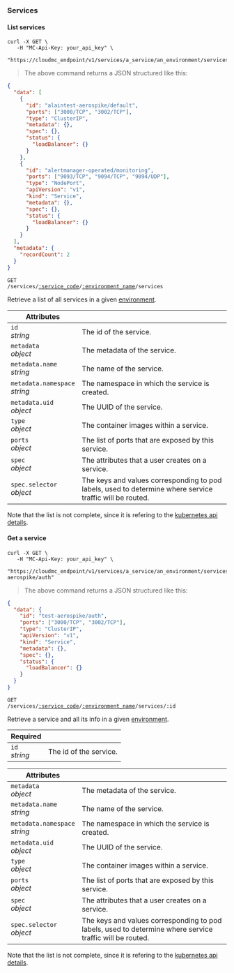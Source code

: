 ### Services

<!-------------------- LIST SERVICES -------------------->

#### List services

```shell
curl -X GET \
   -H "MC-Api-Key: your_api_key" \
   "https://cloudmc_endpoint/v1/services/a_service/an_environment/services"
```

> The above command returns a JSON structured like this:

```json
{
  "data": [
    {
      "id": "alaintest-aerospike/default",
      "ports": ["3000/TCP", "3002/TCP"],
      "type": "ClusterIP",
      "metadata": {},
      "spec": {},
      "status": {
        "loadBalancer": {}
      }
    },
    {
      "id": "alertmanager-operated/monitoring",
      "ports": ["9093/TCP", "9094/TCP", "9094/UDP"],
      "type": "NodePort",
      "apiVersion": "v1",
      "kind": "Service",
      "metadata": {},
      "spec": {},
      "status": {
        "loadBalancer": {}
      }
    }
  ],
  "metadata": {
    "recordCount": 2
  }
}
```

<code>GET /services/<a href="#administration-service-connections">:service_code</a>/<a href="#administration-environments">:environment_name</a>/services</code>

Retrieve a list of all services in a given [environment](#administration-environments).

| Attributes                         | &nbsp;                                                                                                   |
| ---------------------------------- | -------------------------------------------------------------------------------------------------------- |
| `id` <br/>_string_                 | The id of the service.                                                                                   |
| `metadata` <br/>_object_           | The metadata of the service.                                                                             |
| `metadata.name` <br/>_string_      | The name of the service.                                                                                 |
| `metadata.namespace` <br/>_string_ | The namespace in which the service is created.                                                           |
| `metadata.uid` <br/>_object_       | The UUID of the service.                                                                                 |
| `type` <br/>_object_               | The container images within a service.                                                                   |
| `ports`<br/>_object_               | The list of ports that are exposed by this service.                                                      |
| `spec`<br/>_object_                | The attributes that a user creates on a service.                                                         |
| `spec.selector`<br/>_object_       | The keys and values corresponding to pod labels, used to determine where service traffic will be routed. |

Note that the list is not complete, since it is refering to the [kubernetes api details](https://github.com/kubernetes/community/blob/master/contributors/devel/sig-architecture/api-conventions.md).

<!-------------------- GET A SERVICE -------------------->

#### Get a service

```shell
curl -X GET \
   -H "MC-Api-Key: your_api_key" \
   "https://cloudmc_endpoint/v1/services/a_service/an_environment/services/test-aerospike/auth"
```

> The above command returns a JSON structured like this:

```json
{
  "data": {
    "id": "test-aerospike/auth",
    "ports": ["3000/TCP", "3002/TCP"],
    "type": "ClusterIP",
    "apiVersion": "v1",
    "kind": "Service",
    "metadata": {},
    "spec": {},
    "status": {
      "loadBalancer": {}
    }
  }
}
```

<code>GET /services/<a href="#administration-service-connections">:service_code</a>/<a href="#administration-environments">:environment_name</a>/services/:id</code>

Retrieve a service and all its info in a given [environment](#administration-environments).

| Required           | &nbsp;                 |
| ------------------ | ---------------------- |
| `id` <br/>_string_ | The id of the service. |

| Attributes                         | &nbsp;                                                                                                   |
| ---------------------------------- | -------------------------------------------------------------------------------------------------------- |
| `metadata` <br/>_object_           | The metadata of the service.                                                                             |
| `metadata.name` <br/>_string_      | The name of the service.                                                                                 |
| `metadata.namespace` <br/>_string_ | The namespace in which the service is created.                                                           |
| `metadata.uid` <br/>_object_       | The UUID of the service.                                                                                 |
| `type` <br/>_object_               | The container images within a service.                                                                   |
| `ports`<br/>_object_               | The list of ports that are exposed by this service.                                                      |
| `spec`<br/>_object_                | The attributes that a user creates on a service.                                                         |
| `spec.selector`<br/>_object_       | The keys and values corresponding to pod labels, used to determine where service traffic will be routed. |

Note that the list is not complete, since it is refering to the [kubernetes api details](https://github.com/kubernetes/community/blob/master/contributors/devel/sig-architecture/api-conventions.md).
